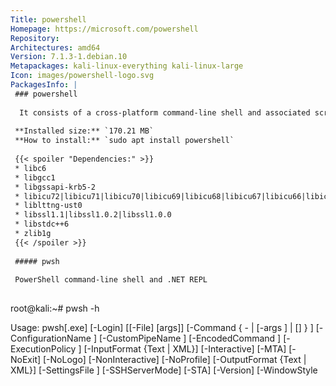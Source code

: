 ```yaml
---
Title: powershell
Homepage: https://microsoft.com/powershell
Repository: 
Architectures: amd64
Version: 7.1.3-1.debian.10
Metapackages: kali-linux-everything kali-linux-large 
Icon: images/powershell-logo.svg
PackagesInfo: |
 ### powershell
 
  It consists of a cross-platform command-line shell and associated scripting language.
 
 **Installed size:** `170.21 MB`  
 **How to install:** `sudo apt install powershell`  
 
 {{< spoiler "Dependencies:" >}}
 * libc6
 * libgcc1
 * libgssapi-krb5-2
 * libicu72|libicu71|libicu70|libicu69|libicu68|libicu67|libicu66|libicu65|libicu63|libicu60|libicu57|libicu55|libicu52
 * liblttng-ust0
 * libssl1.1|libssl1.0.2|libssl1.0.0
 * libstdc++6
 * zlib1g
 {{< /spoiler >}}
 
 ##### pwsh
 
 PowerShell command-line shell and .NET REPL
 
 ```
 root@kali:~# pwsh -h
 
 Usage: pwsh[.exe] [-Login] [[-File] <filePath> [args]]
                   [-Command { - | <script-block> [-args <arg-array>]
                                 | <string> [<CommandParameters>] } ]
                   [-ConfigurationName <string>] [-CustomPipeName <string>]
                   [-EncodedCommand <Base64EncodedCommand>]
                   [-ExecutionPolicy <ExecutionPolicy>] [-InputFormat {Text | XML}]
                   [-Interactive] [-MTA] [-NoExit] [-NoLogo] [-NonInteractive] [-NoProfile]
                   [-OutputFormat {Text | XML}] [-SettingsFile <filePath>] [-SSHServerMode] [-STA]
                   [-Version] [-WindowStyle <style>] [-WorkingDirectory <directoryPath>]
 
        pwsh[.exe] -h | -Help | -? | /?
 
 PowerShell Online Help https://aka.ms/powershell-docs
 
 All parameters are case-insensitive.
 
 -File | -f
 
     If the value of File is "-", the command text is read from standard input.
     Running "pwsh -File -" without redirected standard input starts a regular
     session. This is the same as not specifying the File parameter at all.
 
     This is the default parameter if no parameters are present but values are
     present in the command line. The specified script runs in the local scope
     ("dot-sourced"), so that the functions and variables that the script
     creates are available in the current session. Enter the script file path
     and any parameters. File must be the last parameter in the command, because
     all characters typed after the File parameter name are interpreted as the
     script file path followed by the script parameters.
 
     Typically, the switch parameters of a script are either included or
     omitted. For example, the following command uses the All parameter of the
     Get-Script.ps1 script file: "-File .\Get-Script.ps1 -All"
 
     In rare cases, you might need to provide a BOOLEAN value for a switch
     parameter. To provide a BOOLEAN value for a switch parameter in the value
     of the FILE parameter, Use the parameter normally followed immediately by a
     colon and the boolean value, such as the following:
     "-File .\Get-Script.ps1 -All:$False".
 
     Parameters passed to the script are passed as literal strings, after
     interpretation by the current shell. For example, if you are in cmd.exe and
     want to pass an environment variable value, you would use the cmd.exe
     syntax: "pwsh -File .\test.ps1 -TestParam %windir%"
 
     In contrast, running "pwsh -File .\test.ps1 -TestParam $env:windir" in
     cmd.exe results in the script receiving the literal string "$env:windir"
     because it has no special meaning to the current cmd.exe shell. The
     "$env:windir" style of environment variable reference can be used inside a
     Command parameter, since there it is interpreted as PowerShell code.
 
     Similarly, if you want to execute the same command from a Batch script,
     you would use "%~dp0" instead of ".\" or "$PSScriptRoot" to represent the current
     execution directory: "pwsh -File %~dp0test.ps1 -TestParam %windir%". If you
     instead used ".\test.ps1", PowerShell would throw an error because it cannot
     find the literal path ".\test.ps1".
 
     When the script file invoked terminates with an exit command, the process
     exit code is set to the numeric argument used with the exit command. With
     normal termination, the exit code is always 0.
 
     Similar to -Command, when a script-terminating error occurs, the exit code
     is set to 1. However, unlike with -Command, when the execution is
     interrupted with Ctrl-C the exit code is 0.
 
 -Command | -c
 
     Executes the specified commands (and any parameters) as though they were
     typed at the PowerShell command prompt, and then exits, unless the NoExit
     parameter is specified.
 
     The value of Command can be "-", a script block, or a string. If the value
     of Command is "-", the command text is read from standard input.
 
     The Command parameter only accepts a script block for execution when it can
     recognize the value passed to Command as a ScriptBlock type. This is only
     possible when running pwsh from another PowerShell host. The ScriptBlock
     type may be contained in an existing variable, returned from an expression,
     or parsed by the PowerShell host as a literal script block enclosed in
     curly braces "{}", before being passed to pwsh.
 
         pwsh -Command {Get-WinEvent -LogName security}
 
     In cmd.exe, there is no such thing as a script block (or ScriptBlock type),
     so the value passed to Command will always be a string. You can write a
     script block inside the string, but instead of being executed it will
     behave exactly as though you typed it at a typical PowerShell prompt,
     printing the contents of the script block back out to you.
 
     A string passed to Command is still executed as PowerShell script, so the
     script block curly braces are often not required in the first place when
     running from cmd.exe. To execute an inline script block defined inside a
     string, the call operator "&" can be used:
 
         pwsh -Command "& {Get-WinEvent -LogName security}"
 
     If the value of Command is a string, Command must be the last parameter for
     pwsh, because all arguments following it are interpreted as part of the
     command to execute.
 
     When called from within an existing PowerShell session, the results are
     returned to the parent shell as deserialized XML objects, not live objects.
     For other shells, the results are returned as strings.
 
     If the value of Command is "-", the command text is read from standard
     input. You must redirect standard input when using the Command parameter
     with standard input. For example:
 
         @'
         "in"
 
         "hi" |
         % { "$_ there" }
 
         "out"
         '@ | powershell -NoProfile -Command -
 
     This example produces the following output:
 
         in
         hi there
         out
 
     The process exit code is determined by status of the last (executed)
     command within the script block. The exit code is 0 when $? is $true or 1
     when $? is $false. If the last command is an external program or a
     PowerShell script that explicitly sets an exit code other than 0 or 1, that
     exit code is converted to 1 for process exit code. To preserve the specific
     exit code, add exit $LASTEXITCODE to your command string or script block.
 
     Similarly, the value 1 is returned when a script-terminating
     (runspace-terminating) error, such as a throw or -ErrorAction Stop, occurs
     or when execution is interrupted with Ctrl-C.
 
 -ConfigurationName | -config
 
     Specifies a configuration endpoint in which PowerShell is run. This can be
     any endpoint registered on the local machine including the default
     PowerShell remoting endpoints or a custom endpoint having specific user
     role capabilities.
 
     Example: "pwsh -ConfigurationName AdminRoles"
 
 -CustomPipeName
 
     Specifies the name to use for an additional IPC server (named pipe) used
     for debugging and other cross-process communication. This offers a
     predictable mechanism for connecting to other PowerShell instances.
     Typically used with the CustomPipeName parameter on "Enter-PSHostProcess".
 
     This parameter was introduced in PowerShell 6.2.
 
     For example:
 
         # PowerShell instance 1
         pwsh -CustomPipeName mydebugpipe
         # PowerShell instance 2
         Enter-PSHostProcess -CustomPipeName mydebugpipe
 
 -EncodedCommand | -e | -ec
 
     Accepts a Base64-encoded string version of a command. Use this parameter to
     submit commands to PowerShell that require complex, nested quoting. The
     Base64 representation must be a UTF-16 encoded string.
 
     For example:
 
         $command = 'dir "c:\program files" '
         $bytes = [System.Text.Encoding]::Unicode.GetBytes($command)
         $encodedCommand = [Convert]::ToBase64String($bytes)
         pwsh -encodedcommand $encodedCommand
 
 -ExecutionPolicy | -ex | -ep
 
     Sets the default execution policy for the current session and saves it in
     the $env:PSExecutionPolicyPreference environment variable. This parameter
     does not change the persistently configured execution policies.
 
     This parameter only applies to Windows computers. The
     $env:PSExecutionPolicyPreference environment variable does not exist on
     non-Windows platforms.
 
 -InputFormat | -inp | -if
 
     Describes the format of data sent to PowerShell. Valid values are "Text"
     (text strings) or "XML" (serialized CLIXML format).
 
 -Interactive | -i
 
     Present an interactive prompt to the user. Inverse for NonInteractive
     parameter.
 
 -Login | -l
 
     On Linux and macOS, starts PowerShell as a login shell, using /bin/sh to
     execute login profiles such as /etc/profile and ~/.profile. On Windows,
     this switch does nothing.
 
     [!IMPORTANT] This parameter must come first to start PowerShell as a login
     shell. The parameter is ignored if passed in any other position.
 
     To set up pwsh as the login shell on UNIX-like operating systems:
 
     - Verify that the full absolute path to pwsh is listed under /etc/shells
 
       - This path is usually something like /usr/bin/pwsh on Linux or
         /usr/local/bin/pwsh on macOS
       - With some installation methods, this entry will be added
         automatically at installation time
       - If pwsh is not present in /etc/shells, use an editor to append the
         path to pwsh on the last line. This requires elevated privileges to
         edit.
 
     - Use the chsh utility to set your current user's shell to pwsh:
 
         chsh -s /usr/bin/pwsh
 
     [!WARNING] Setting pwsh as the login shell is currently not supported on
     Windows Subsystem for Linux (WSL), and attempting to set pwsh as the
     login shell there may lead to being unable to start WSL interactively.
 
 -MTA
 
     Start PowerShell using a multi-threaded apartment. This switch is only
     available on Windows.
 
 -NoExit | -noe
 
     Does not exit after running startup commands.
 
     Example: "pwsh -NoExit -Command Get-Date"
 
 -NoLogo | -nol
 
     Hides the copyright banner at startup of interactive sessions.
 
 -NonInteractive | -noni
 
     Does not present an interactive prompt to the user. Any attempts to use
     interactive features, like Read-Host or confirmation prompts, result in
     statement-terminating errors.
 
 -NoProfile | -nop
 
     Does not load the PowerShell profiles.
 
 -OutputFormat | -o | -of
 
     Determines how output from PowerShell is formatted. Valid values are "Text"
     (text strings) or "XML" (serialized CLIXML format).
 
     Example: "pwsh -o XML -c Get-Date"
 
     When called withing a PowerShell session, you get deserialized objects as
     output rather plain strings. When called from other shells, the output is
     string data formatted as CLIXML text.
 
 -SettingsFile | -settings
 
     Overrides the system-wide "powershell.config.json" settings file for the
     session. By default, system-wide settings are read from the
     "powershell.config.json" in the "$PSHOME" directory.
 
     Note that these settings are not used by the endpoint specified by the
     "-ConfigurationName" argument.
 
     Example: "pwsh -SettingsFile c:\myproject\powershell.config.json"
 
 -SSHServerMode | -sshs
 
     Used in sshd_config for running PowerShell as an SSH subsystem. It is not
     intended or supported for any other use.
 
 -STA
 
     Start PowerShell using a single-threaded apartment. This is the default.
     This switch is only available on Windows.
 
 -Version | -v
 
     Displays the version of PowerShell. Additional parameters are ignored.
 
 -WindowStyle | -w
 
     Sets the window style for the session. Valid values are Normal, Minimized,
     Maximized and Hidden.
 
 -WorkingDirectory | -wd
 
     Sets the initial working directory by executing at startup. Any valid
     PowerShell file path is supported.
 
     To start PowerShell in your home directory, use: pwsh -WorkingDirectory ~
 
 -Help, -?, /?
 
     Displays help for pwsh. If you are typing a pwsh command in PowerShell,
     prepend the command parameters with a hyphen (-), not a forward slash (/).
     
 ```
 
 - - -
 
---
```

{{% hidden-comment "<!--Do not edit anything above this line-->" %}}
